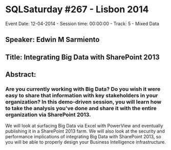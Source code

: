 # SQLSaturday #267 - Lisbon 2014
Event Date: 12-04-2014 - Session time: 00:00:00 - Track: 5 - Mixed Data
## Speaker: Edwin M Sarmiento
## Title: Integrating Big Data with SharePoint 2013
## Abstract:
### Are you currently working with Big Data? Do you wish it were easy to share that information with key stakeholders in your organization? In this demo-driven session, you will learn how to take the analysis you've done and share it with the entire organization via SharePoint 2013. 

We will look at surfacing Big Data via Excel with PowerView and eventually publishing it in a SharePoint 2013 farm. We will also look at the security and performance implications of integrating Big Data with SharePoint 2013, so you will be able to properly design your Business Intelligence infrastructure.
